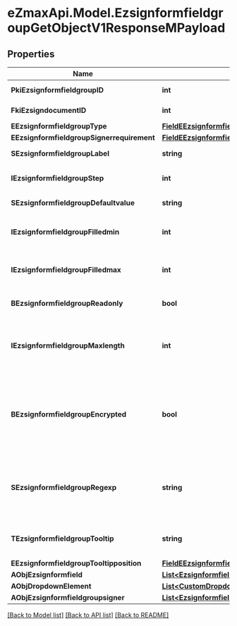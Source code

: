 
# eZmaxApi.Model.EzsignformfieldgroupGetObjectV1ResponseMPayload

## Properties

Name | Type | Description | Notes
------------ | ------------- | ------------- | -------------
**PkiEzsignformfieldgroupID** | **int** | The unique ID of the Ezsignformfieldgroup | 
**FkiEzsigndocumentID** | **int** | The unique ID of the Ezsigndocument | 
**EEzsignformfieldgroupType** | [**FieldEEzsignformfieldgroupType**](FieldEEzsignformfieldgroupType.md) |  | 
**EEzsignformfieldgroupSignerrequirement** | [**FieldEEzsignformfieldgroupSignerrequirement**](FieldEEzsignformfieldgroupSignerrequirement.md) |  | 
**SEzsignformfieldgroupLabel** | **string** | The Label for the Ezsignformfieldgroup | 
**IEzsignformfieldgroupStep** | **int** | The step when the Ezsignsigner will be invited to fill the form fields | 
**SEzsignformfieldgroupDefaultvalue** | **string** | The default value for the Ezsignformfieldgroup | [optional] 
**IEzsignformfieldgroupFilledmin** | **int** | The minimum number of Ezsignformfield that must be filled in the Ezsignformfieldgroup | 
**IEzsignformfieldgroupFilledmax** | **int** | The maximum number of Ezsignformfield that must be filled in the Ezsignformfieldgroup | 
**BEzsignformfieldgroupReadonly** | **bool** | Whether the Ezsignformfieldgroup is read only or not. | 
**IEzsignformfieldgroupMaxlength** | **int** | The maximum length for the value in the Ezsignformfieldgroup  This can only be set if eEzsignformfieldgroupType is **Text** or **Textarea** | [optional] 
**BEzsignformfieldgroupEncrypted** | **bool** | Whether the Ezsignformfieldgroup is encrypted in the database or not. Encrypted values are not displayed on the Ezsigndocument. This can only be set if eEzsignformfieldgroupType is **Text** or **Textarea** | [optional] 
**SEzsignformfieldgroupRegexp** | **string** | A regular expression to indicate what values are acceptable for the Ezsignformfieldgroup.  This can only be set if eEzsignformfieldgroupType is **Text** or **Textarea** | [optional] 
**TEzsignformfieldgroupTooltip** | **string** | A tooltip that will be presented to Ezsignsigner about the Ezsignformfieldgroup | [optional] 
**EEzsignformfieldgroupTooltipposition** | [**FieldEEzsignformfieldgroupTooltipposition**](FieldEEzsignformfieldgroupTooltipposition.md) |  | [optional] 
**AObjEzsignformfield** | [**List&lt;EzsignformfieldResponseCompound&gt;**](EzsignformfieldResponseCompound.md) |  | 
**AObjDropdownElement** | [**List&lt;CustomDropdownElementResponseCompound&gt;**](CustomDropdownElementResponseCompound.md) |  | [optional] 
**AObjEzsignformfieldgroupsigner** | [**List&lt;EzsignformfieldgroupsignerResponseCompound&gt;**](EzsignformfieldgroupsignerResponseCompound.md) |  | 

[[Back to Model list]](../README.md#documentation-for-models)
[[Back to API list]](../README.md#documentation-for-api-endpoints)
[[Back to README]](../README.md)

